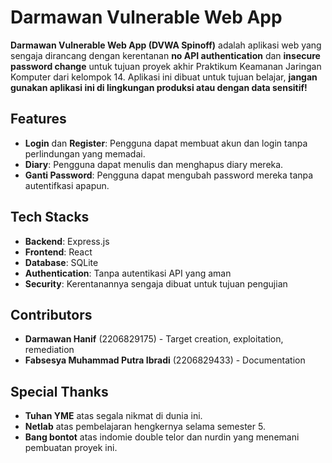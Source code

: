 # Darmawan Vulnerable Web App

**Darmawan Vulnerable Web App (DVWA Spinoff)** adalah aplikasi web yang sengaja dirancang dengan kerentanan **no API authentication** dan **insecure password change** untuk tujuan proyek akhir Praktikum Keamanan Jaringan Komputer dari kelompok 14. Aplikasi ini dibuat untuk tujuan belajar, **jangan gunakan aplikasi ini di lingkungan produksi atau dengan data sensitif!**

## Features

- **Login** dan **Register**: Pengguna dapat membuat akun dan login tanpa perlindungan yang memadai.
- **Diary**: Pengguna dapat menulis dan menghapus diary mereka.
- **Ganti Password**: Pengguna dapat mengubah password mereka tanpa autentifkasi apapun.

## Tech Stacks

- **Backend**: Express.js
- **Frontend**: React
- **Database**: SQLite
- **Authentication**: Tanpa autentikasi API yang aman
- **Security**: Kerentanannya sengaja dibuat untuk tujuan pengujian

## Contributors

- **Darmawan Hanif** (2206829175) - Target creation, exploitation, remediation
- **Fabsesya Muhammad Putra Ibradi** (2206829433) - Documentation

## Special Thanks

- **Tuhan YME** atas segala nikmat di dunia ini.
- **Netlab** atas pembelajaran hengkernya selama semester 5.
- **Bang bontot** atas indomie double telor dan nurdin yang menemani pembuatan proyek ini.
